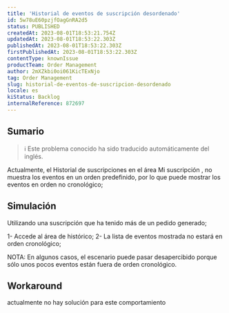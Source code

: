 ```yaml
---
title: 'Historial de eventos de suscripción desordenado'
id: 5w78uE60pzjfOagGnRA2d5
status: PUBLISHED
createdAt: 2023-08-01T18:53:21.754Z
updatedAt: 2023-08-01T18:53:22.303Z
publishedAt: 2023-08-01T18:53:22.303Z
firstPublishedAt: 2023-08-01T18:53:22.303Z
contentType: knownIssue
productTeam: Order Management
author: 2mXZkbi0oi061KicTExNjo
tag: Order Management
slug: historial-de-eventos-de-suscripcion-desordenado
locale: es
kiStatus: Backlog
internalReference: 872697
---
```


## Sumario

>ℹ️ Este problema conocido ha sido traducido automáticamente del inglés.


Actualmente, el Historial de suscripciones en el área Mi suscripción , no muestra los eventos en un orden predefinido, por lo que puede mostrar los eventos en orden no cronológico;


##

## Simulación


Utilizando una suscripción que ha tenido más de un pedido generado;

1- Accede al área de histórico;
2- La lista de eventos mostrada no estará en orden cronológico;

NOTA: En algunos casos, el escenario puede pasar desapercibido porque sólo unos pocos eventos están fuera de orden cronológico.



## Workaround



actualmente no hay solución para este comportamiento




